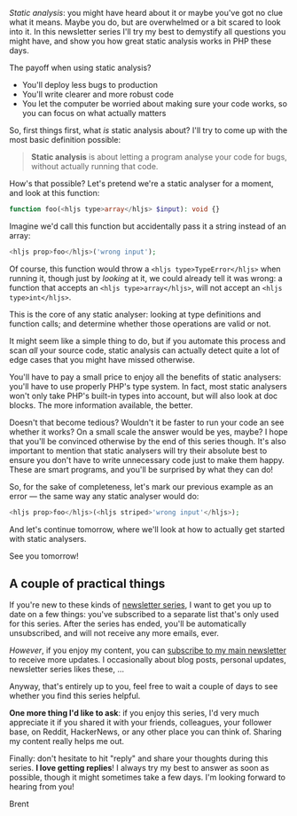 _Static analysis_: you might have heard about it or maybe you've got no clue what it means. Maybe you do, but are overwhelmed or a bit scared to look into it. In this newsletter series I'll try my best to demystify all questions you might have, and show you how great static analysis works in PHP these days.

The payoff when using static analysis?

- You'll deploy less bugs to production
- You'll write clearer and more robust code
- You let the computer be worried about making sure your code works, so you can focus on what actually matters

So, first things first, what _is_ static analysis about? I'll try to come up with the most basic definition possible:

> **Static analysis** is about letting a program analyse your code for bugs, without actually running that code.

How's that possible? Let's pretend we're a static analyser for a moment, and look at this function:

```php
function foo(<hljs type>array</hljs> $input): void {}
```

Imagine we'd call this function but accidentally pass it a string instead of an array:

```php
<hljs prop>foo</hljs>('wrong input');
```

Of course, this function would throw a `<hljs type>TypeError</hljs>` when running it, though just by _looking_ at it, we could already tell it was wrong: a function that accepts an `<hljs type>array</hljs>`, will not accept an `<hljs type>int</hljs>`.

This is the core of any static analyser: looking at type definitions and function calls; and determine whether those operations are valid or not.

It might seem like a simple thing to do, but if you automate this process and scan _all_ your source code, static analysis can actually detect quite a lot of edge cases that you might have missed otherwise. 

You'll have to pay a small price to enjoy all the benefits of static analysers: you'll have to use properly PHP's type system. In fact, most static analysers won't only take PHP's built-in types into account, but will also look at doc blocks. The more information available, the better.

Doesn't that become tedious? Wouldn't it be faster to run your code an see whether it works? On a small scale the answer would be yes, maybe? I hope that you'll be convinced otherwise by the end of this series though. It's also important to mention that static analysers will try their absolute best to ensure you don't have to write unnecessary code just to make them happy. These are smart programs, and you'll be surprised by what they can do!

So, for the sake of completeness, let's mark our previous example as an error — the same way any static analyser would do:

```php
<hljs prop>foo</hljs>(<hljs striped>'wrong input'</hljs>);
```

And let's continue tomorrow, where we'll look at how to actually get started with static analysers.

See you tomorrow!

## A couple of practical things

If you're new to these kinds of [newsletter series](https://road-to-php.com/), I want to get you up to date on a few things: you've subscribed to a separate list that's only used for this series. After the series has ended, you'll be automatically unsubscribed, and will not receive any more emails, ever.

_However_, if you enjoy my content, you can [subscribe to my main newsletter](https://stitcher.io/mail) to receive more updates. I occasionally about blog posts, personal updates, newsletter series likes these, … 

Anyway, that's entirely up to you, feel free to wait a couple of days to see whether you find this series helpful.

**One more thing I'd like to ask**: if you enjoy this series, I'd very much appreciate it if you shared it with your friends, colleagues, your follower base, on Reddit, HackerNews, or any other place you can think of. Sharing my content really helps me out.

Finally: don't hesitate to hit "reply" and share your thoughts during this series. **I love getting replies**! I always try my best to answer as soon as possible, though it might sometimes take a few days. I'm looking forward to hearing from you!

Brent
